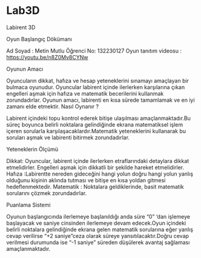 # Lab3D
 Labirent 3D

Oyun Başlangıç Dökümanı

Ad Soyad  :  Metin Mutlu
Öğrenci No: 132230127
Oyun tanıtım videosu : https://youtu.be/n8Z0Mv8CYNw

Oyunun Amacı 

Oyuncuların dikkat, hafıza ve hesap yeteneklerini sınamayı amaçlayan bir bulmaca oyunudur. Oyuncular labirent içinde ilerlerken karşılarına çıkan engelleri aşmak için hafıza ve matematik becerilerini kullanmak zorundadırlar. Oyunun amacı, labirenti en kısa sürede tamamlamak ve en iyi zamanı elde etmektir.
Nasıl Oynanır ?

Labirent içindeki topu kontrol ederek bitişe ulaşılması amaçlanmaktadır.Bu süreç boyunca belirli noktalara gelindiğinde ekrana matematiksel işlem içeren sorularla karşılaşacaklardır.Matematik yeteneklerini kullanarak bu soruları aşmak ve labirenti bitirmek zorundadırlar.

Yeteneklerin Ölçümü

Dikkat: Oyuncular, labirent içinde ilerlerken etraflarındaki detaylara dikkat etmelidirler. Engelleri aşmak için dikkatli bir şekilde hareket etmelidirler.
Hafıza :Labirentte nereden gideceğini hangi yolun doğru hangi yolun yanlış olduğunu kişinin aklında tutması ve bitişe en kısa yoldan gitmesi hedeflenmektedir.
Matematik : Noktalara geldiklerinde, basit matematik sorularını çözmek zorundadırlar.

Puanlama Sistemi 

Oyunun başlangıcında ilerlemeye başlanıldığı anda süre “0” ‘dan işlemeye başlayacak ve saniye cinsinden ilerlemeye devam edecek.Oyun içindeki belirli noktalara gelindiğinde ekrana gelen matematik sorularına eğer yanlış cevap verilirse “+2 saniye”ceza olarak süreye yansıtılacaktır.Doğru cevap verilmesi durumunda ise “-1 saniye” süreden düşülerek avantaj sağlaması amaçlanmaktadır.




